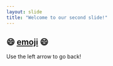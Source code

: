 ```yaml
---
layout: slide
title: "Welcome to our second slide!"
---
```

:smile: [emoji](https://github.com/ikatyang/emoji-cheat-sheet/blob/master/README.md) :smile:
---
Use the left arrow to go back!
